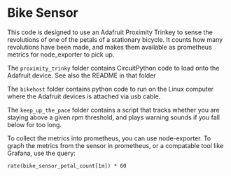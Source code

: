 # Bike Sensor

This code is designed to use an Adafruit Proximity Trinkey to sense the
revolutions of one of the petals of a stationary bicycle. It counts
how many revolutions have been made, and makes them available as
prometheus metrics for node_exporter to pick up.

The `proximity_trinky` folder contains CircuitPython code to load onto
the Adafruit device. See also the README in that folder

The `bikehost` folder contains python code to run on the Linux computer
where the Adafruit devices is attached via usb cable.

The `keep_up_the_pace` folder contains a script that tracks whether
you are staying above a given rpm threshold, and plays warning sounds
if you fall below for too long.

To collect the metrics into prometheus, you can use node-exporter.
To graph the metrics from the sensor in prometheus, or a compatable
tool like Grafana, use the query:

```
rate(bike_sensor_petal_count[1m]) * 60
```
